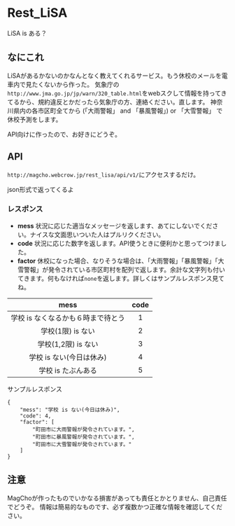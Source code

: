 # Rest_LiSA
LiSA is ある？

## なにこれ
LiSAがあるかないのかなんとなく教えてくれるサービス。もう休校のメールを電車内で見たくないから作った。
気象庁の```http://www.jma.go.jp/jp/warn/320_table.html```をwebスクして情報を持ってきてるから、規約違反とかだったら気象庁の方、連絡ください。直します。
神奈川県内の各市区町全てから (「大雨警報」 and 「暴風警報」) or 「大雪警報」 で休校予測をします。

API向けに作ったので、お好きにどうぞ。

## API

```http://magcho.webcrow.jp/rest_lisa/api/v1/```にアクセスするだけ。

json形式で返ってくるよ



### レスポンス

- **mess** 状況に応じた適当なメッセージを返します、あてにしないでください。ナイスな文面思いついた人はプルリクください。
- **code** 状況に応じた数字を返します。API使うときに便利かと思ってつけました。
- **factor** 休校になった場合、なりそうな場合は、「大雨警報」「暴風警報」「大雪警報」が発令されている市区町村を配列で返します。余計な文字列も付いてきます。何もなければ``` none ```を返します。詳しくはサンプルレスポンス見てね。


| mess | code |
|:---:|:----:|
| 学校 is なくなるかも６時まで待とう | 1 | 
| 学校(1限) is ない | 2 | 
| 学校(1,2限) is ない | 3 | 
| 学校 is ない(今日は休み) | 4 | 
| 学校 is たぶんある | 5 | 



サンプルレスポンス
```
{
    "mess": "学校 is ない(今日は休み)",
    "code": 4,
    "factor": [
        "町田市に大雨警報が発令されています。",
        "町田市に暴風警報が発令されています。",
        "町田市に大雪警報が発令されています。"
    ]
}
```

## 注意
MagChoが作ったものでいかなる損害があっても責任とかとりません、自己責任でどうぞ。
情報は簡易的なものです、必ず複数かつ正確な情報を確認してください。
